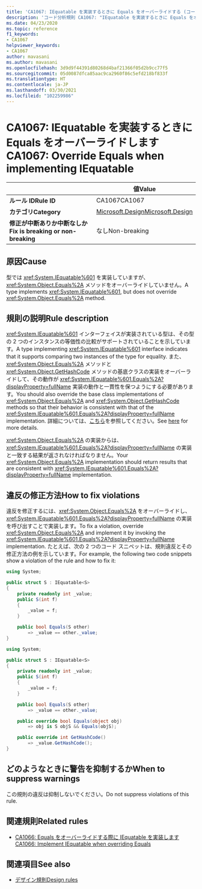 ```yaml
---
title: 'CA1067: IEquatable を実装するときに Equals をオーバーライドする (コード分析)'
description: 'コード分析規則 CA1067: "IEquatable を実装するときに Equals をオーバーライドする" について説明します'
ms.date: 04/23/2020
ms.topic: reference
f1_keywords:
- CA1067
helpviewer_keywords:
- CA1067
author: mavasani
ms.author: mavasani
ms.openlocfilehash: 3d9d9f44391d80268d4baf21366f05d2b9cc77f5
ms.sourcegitcommit: 05d0087dfca85aac9ca2960f86c5efd218bf833f
ms.translationtype: HT
ms.contentlocale: ja-JP
ms.lasthandoff: 03/30/2021
ms.locfileid: "102259986"
---
```

# <a name="ca1067-override-equals-when-implementing-iequatable"></a><span data-ttu-id="0a7d3-103">CA1067: IEquatable を実装するときに Equals をオーバーライドします</span><span class="sxs-lookup"><span data-stu-id="0a7d3-103">CA1067: Override Equals when implementing IEquatable</span></span>

| | <span data-ttu-id="0a7d3-104">値</span><span class="sxs-lookup"><span data-stu-id="0a7d3-104">Value</span></span> |
|-|-|
| <span data-ttu-id="0a7d3-105">**ルール ID**</span><span class="sxs-lookup"><span data-stu-id="0a7d3-105">**Rule ID**</span></span> |<span data-ttu-id="0a7d3-106">CA1067</span><span class="sxs-lookup"><span data-stu-id="0a7d3-106">CA1067</span></span>|
| <span data-ttu-id="0a7d3-107">**カテゴリ**</span><span class="sxs-lookup"><span data-stu-id="0a7d3-107">**Category**</span></span> |[<span data-ttu-id="0a7d3-108">Microsoft.Design</span><span class="sxs-lookup"><span data-stu-id="0a7d3-108">Microsoft.Design</span></span>](design-warnings.md)|
| <span data-ttu-id="0a7d3-109">**修正が中断ありか中断なしか**</span><span class="sxs-lookup"><span data-stu-id="0a7d3-109">**Fix is breaking or non-breaking**</span></span> |<span data-ttu-id="0a7d3-110">なし</span><span class="sxs-lookup"><span data-stu-id="0a7d3-110">Non-breaking</span></span>|

## <a name="cause"></a><span data-ttu-id="0a7d3-111">原因</span><span class="sxs-lookup"><span data-stu-id="0a7d3-111">Cause</span></span>

<span data-ttu-id="0a7d3-112">型では <xref:System.IEquatable%601> を実装していますが、<xref:System.Object.Equals%2A> メソッドをオーバーライドしていません。</span><span class="sxs-lookup"><span data-stu-id="0a7d3-112">A type implements <xref:System.IEquatable%601>, but does not override <xref:System.Object.Equals%2A> method.</span></span>

## <a name="rule-description"></a><span data-ttu-id="0a7d3-113">規則の説明</span><span class="sxs-lookup"><span data-stu-id="0a7d3-113">Rule description</span></span>

<span data-ttu-id="0a7d3-114"><xref:System.IEquatable%601> インターフェイスが実装されている型は、その型の 2 つのインスタンスの等価性の比較がサポートされていることを示しています。</span><span class="sxs-lookup"><span data-stu-id="0a7d3-114">A type implementing <xref:System.IEquatable%601> interface indicates that it supports comparing two instances of the type for equality.</span></span> <span data-ttu-id="0a7d3-115">また、<xref:System.Object.Equals%2A> メソッドと <xref:System.Object.GetHashCode> メソッドの基底クラスの実装をオーバーライドして、その動作が <xref:System.IEquatable%601.Equals%2A?displayProperty=fullName> 実装の動作と一貫性を保つようにする必要があります。</span><span class="sxs-lookup"><span data-stu-id="0a7d3-115">You should also override the base class implementations of <xref:System.Object.Equals%2A> and <xref:System.Object.GetHashCode> methods so that their behavior is consistent with that of the <xref:System.IEquatable%601.Equals%2A?displayProperty=fullName> implementation.</span></span> <span data-ttu-id="0a7d3-116">詳細については、[こちら](/dotnet/api/system.iequatable-1#notes-to-implementers)を参照してください。</span><span class="sxs-lookup"><span data-stu-id="0a7d3-116">See [here](/dotnet/api/system.iequatable-1#notes-to-implementers) for more details.</span></span>

<span data-ttu-id="0a7d3-117"><xref:System.Object.Equals%2A> の実装からは、<xref:System.IEquatable%601.Equals%2A?displayProperty=fullName> の実装と一致する結果が返されなければなりません。</span><span class="sxs-lookup"><span data-stu-id="0a7d3-117">Your <xref:System.Object.Equals%2A> implementation should return results that are consistent with <xref:System.IEquatable%601.Equals%2A?displayProperty=fullName> implementation.</span></span>

## <a name="how-to-fix-violations"></a><span data-ttu-id="0a7d3-118">違反の修正方法</span><span class="sxs-lookup"><span data-stu-id="0a7d3-118">How to fix violations</span></span>

<span data-ttu-id="0a7d3-119">違反を修正するには、<xref:System.Object.Equals%2A> をオーバーライドし、<xref:System.IEquatable%601.Equals%2A?displayProperty=fullName> の実装を呼び出すことで実装します。</span><span class="sxs-lookup"><span data-stu-id="0a7d3-119">To fix a violation, override <xref:System.Object.Equals%2A> and implement it by invoking the <xref:System.IEquatable%601.Equals%2A?displayProperty=fullName> implementation.</span></span> <span data-ttu-id="0a7d3-120">たとえば、次の 2 つのコード スニペットは、規則違反とその修正方法の例を示しています。</span><span class="sxs-lookup"><span data-stu-id="0a7d3-120">For example, the following two code snippets show a violation of the rule and how to fix it:</span></span>

```csharp
using System;

public struct S : IEquatable<S>
{
    private readonly int _value;
    public S(int f)
    {
        _value = f;
    }

    public bool Equals(S other)
        => _value == other._value;
}
```

```csharp
using System;

public struct S : IEquatable<S>
{
    private readonly int _value;
    public S(int f)
    {
        _value = f;
    }

    public bool Equals(S other)
        => _value == other._value;

    public override bool Equals(object obj)
        => obj is S objS && Equals(objS);

    public override int GetHashCode()
        => _value.GetHashCode();
}
```

## <a name="when-to-suppress-warnings"></a><span data-ttu-id="0a7d3-121">どのようなときに警告を抑制するか</span><span class="sxs-lookup"><span data-stu-id="0a7d3-121">When to suppress warnings</span></span>

<span data-ttu-id="0a7d3-122">この規則の違反は抑制しないでください。</span><span class="sxs-lookup"><span data-stu-id="0a7d3-122">Do not suppress violations of this rule.</span></span>

## <a name="related-rules"></a><span data-ttu-id="0a7d3-123">関連規則</span><span class="sxs-lookup"><span data-stu-id="0a7d3-123">Related rules</span></span>

- [<span data-ttu-id="0a7d3-124">CA1066: Equals をオーバーライドする際に IEquatable を実装します</span><span class="sxs-lookup"><span data-stu-id="0a7d3-124">CA1066: Implement IEquatable when overriding Equals</span></span>](ca1066.md)

## <a name="see-also"></a><span data-ttu-id="0a7d3-125">関連項目</span><span class="sxs-lookup"><span data-stu-id="0a7d3-125">See also</span></span>

- [<span data-ttu-id="0a7d3-126">デザイン規則</span><span class="sxs-lookup"><span data-stu-id="0a7d3-126">Design rules</span></span>](design-warnings.md)
